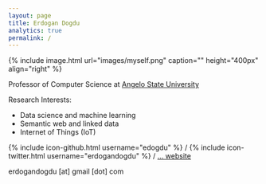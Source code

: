 ```yaml
---
layout: page 
title: Erdogan Dogdu
analytics: true
permalink: / 
---
```

 
{% include image.html url="images/myself.png" caption="" height="400px" align="right" %} 

Professor of Computer Science at <a href="https://www.angelo.edu/content/profiles/9482-erdoan-dodu" target="_new">Angelo State University</a>

Research Interests:
- Data science and machine learning
- Semantic web and linked data
- Internet of Things (IoT)

{% include icon-github.html username="edogdu" %} /
{% include icon-twitter.html username="erdogandogdu" %} /
<i class='fa fa-fire'></i> <a href="http://">... website</a>

<i class="fa fa-envelope" aria-hidden="true"></i> erdogandogdu [at] gmail [dot] com



